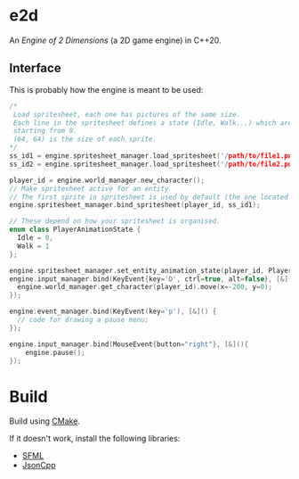 # e2d
An *Engine of 2 Dimensions* (a 2D game engine) in C++20.

## Interface
This is probably how the engine is meant to be used:
```c++
/*
 Load spritesheet, each one has pictures of the same size.
 Each line in the spritesheet defines a state (Idle, Walk...) which are just ints
 starting from 0.
 (64, 64) is the size of each sprite.
*/
ss_id1 = engine.spritesheet_manager.load_spritesheet('/path/to/file1.png', (64, 64));
ss_id2 = engine.spritesheet_manager.load_spritesheet('/path/to/file2.png', (64, 64));

player_id = engine.world_manager.new_character();
// Make spritesheet active for an entity
// The first sprite in spritesheet is used by default (the one located at (0, 0))
engine.spritesheet_manager.bind_spritesheet(player_id, ss_id1);

// These depend on how your spritesheet is organised.
enum class PlayerAnimationState {
  Idle = 0,
  Walk = 1
};

engine.spritesheet_manager.set_entity_animation_state(player_id, PlayerAnimationState::Walk);
engine.input_manager.bind(KeyEvent{key='D', ctrl=true, alt=false}, [&](){
  engine.world_manager.get_character(player_id).move(x=-200, y=0);
});

engine.event_manager.bind(KeyEvent(key='p'), [&]() {
  // code for drawing a pause menu;
});

engine.input_manager.bind(MouseEvent{button="right"}, [&](){
	engine.pause();
});
```

# Build
Build using [CMake](https://cmake.org).

If it doesn't work, install the following libraries:
- [SFML](https://sfml-dev.org)
- [JsonCpp](https://github.com/open-source-parsers/jsoncpp)
